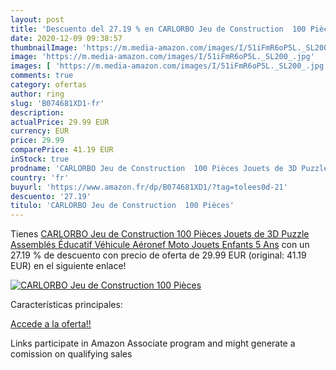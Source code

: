 ```yaml
---
layout: post
title: 'Descuento del 27.19 % en CARLORBO Jeu de Construction  100 Pièces'
date: 2020-12-09 09:38:57
thumbnailImage: 'https://m.media-amazon.com/images/I/51iFmR6oP5L._SL200_.jpg'
image: 'https://m.media-amazon.com/images/I/51iFmR6oP5L._SL200_.jpg'
images: [ 'https://m.media-amazon.com/images/I/51iFmR6oP5L._SL200_.jpg' ]
comments: true
category: ofertas
author: ring
slug: 'B074681XD1-fr'
description:
actualPrice: 29.99 EUR
currency: EUR
price: 29.99
comparePrice: 41.19 EUR
inStock: true
prodname: 'CARLORBO Jeu de Construction  100 Pièces Jouets de 3D Puzzle Assemblés Éducatif Véhicule Aéronef Moto Jouets Enfants 5 Ans'
country: 'fr'
buyurl: 'https://www.amazon.fr/dp/B074681XD1/?tag=tolees0d-21'
descuento: '27.19'
titulo: 'CARLORBO Jeu de Construction  100 Pièces'
---
```


Tienes [CARLORBO Jeu de Construction  100 Pièces Jouets de 3D Puzzle Assemblés Éducatif Véhicule Aéronef Moto Jouets Enfants 5 Ans](https://www.amazon.fr/dp/B074681XD1/?tag=tolees0d-21) con un 27.19 % de descuento con precio de oferta de 29.99 EUR (original: 41.19 EUR) en el siguiente enlace!

[![CARLORBO Jeu de Construction  100 Pièces](https://m.media-amazon.com/images/I/51iFmR6oP5L._SL200_.jpg)](https://www.amazon.fr/dp/B074681XD1/?tag=tolees0d-21)

Características principales:


[Accede a la oferta!!](https://www.amazon.fr/dp/B074681XD1/?tag=tolees0d-21)

Links participate in Amazon Associate program and might generate a comission on qualifying sales


